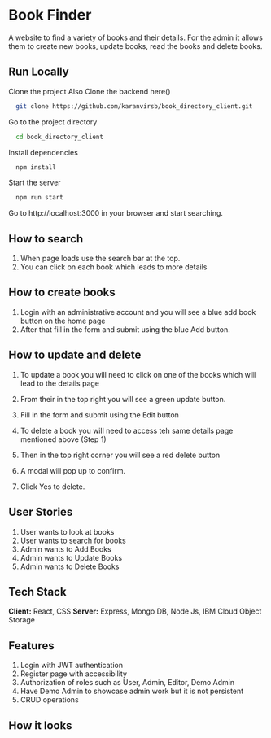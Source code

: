 # Book Finder

A website to find a variety of books and their details. For the admin it allows them to create new books, update books, read the books and delete books. 

## Run Locally

Clone the project
Also Clone the backend here()

```bash
  git clone https://github.com/karanvirsb/book_directory_client.git
```

Go to the project directory

```bash
  cd book_directory_client
```

Install dependencies

```bash
  npm install
```

Start the server

```bash
  npm run start
```

Go to http://localhost:3000 in your browser and start searching. 

## How to search
1. When page loads use the search bar at the top.
2. You can click on each book which leads to more details

## How to create books
1. Login with an administrative account and you will see a blue add book button on the home page
2. After that fill in the form and submit using the blue Add button.  

## How to update and delete
1. To update a book you will need to click on one of the books which will lead to the details page
2. From their in the top right you will see a green update button. 
3. Fill in the form and submit using the Edit button

1. To delete a book you will need to access teh same details page mentioned above (Step 1)
2. Then in the top right corner you will see a red delete button
3. A modal will pop up to confirm. 
4. Click Yes to delete. 

## User Stories
1. User wants to look at books
2. User wants to search for books
3. Admin wants to Add Books
4. Admin wants to Update Books
5. Admin wants to Delete Books

## Tech Stack
**Client:** React, CSS
**Server:** Express, Mongo DB, Node Js, IBM Cloud Object Storage

## Features
1. Login with JWT authentication
2. Register page with accessibility
3. Authorization of roles such as User, Admin, Editor, Demo Admin
4. Have Demo Admin to showcase admin work but it is not persistent
5. CRUD operations

## How it looks

